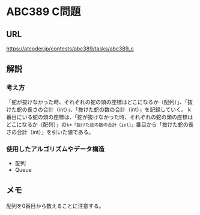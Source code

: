 # ABC389 C問題
## URL
https://atcoder.jp/contests/abc389/tasks/abc389_c
## 解説
### 考え方
「蛇が抜けなかった時、それぞれの蛇の頭の座標はどこになるか（配列）」、「抜けた蛇の長さの合計（int）」、「抜けた蛇の数の合計（int）」を記録していく。
k番目にいる蛇の頭の座標は、「蛇が抜けなかった時、それぞれの蛇の頭の座標はどこになるか（配列）」の`k+「抜けた蛇の数の合計（int）」`番目から「抜けた蛇の長さの合計（int）」を引いた値である。
### 使用したアルゴリズムやデータ構造
- 配列
- Queue
## メモ
配列を0番目から数えることに注意する。
